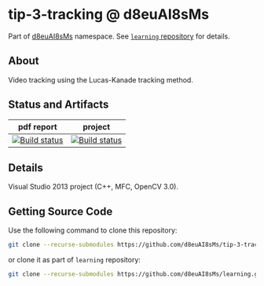 # tip-3-tracking @ d8euAI8sMs

Part of [d8euAI8sMs](https://github.com/d8euAI8sMs) namespace. See [`learning` repository](https://github.com/d8euAI8sMs/learning) for details.

## About

Video tracking using the Lucas-Kanade tracking method.

## Status and Artifacts

| pdf report | project |
| ---------- | ------- |
| [![Build status](https://ci.appveyor.com/api/projects/status/1n2vfw3i1l7mp23x?svg=true)](https://ci.appveyor.com/project/kalaider/learning/build/artifacts) | [![Build status](https://ci.appveyor.com/api/projects/status/kkas09rg5pr24kkw/branch/master?svg=true)](https://ci.appveyor.com/project/kalaider/tip-3-tracking/build/artifacts) |

## Details

Visual Studio 2013 project (C++, MFC, OpenCV 3.0).

## Getting Source Code

Use the following command to clone this repository:

```sh
git clone --recurse-submodules https://github.com/d8euAI8sMs/tip-3-tracking.git
```

or clone it as part of `learning` repository:

```sh
git clone --recurse-submodules https://github.com/d8euAI8sMs/learning.git
```
